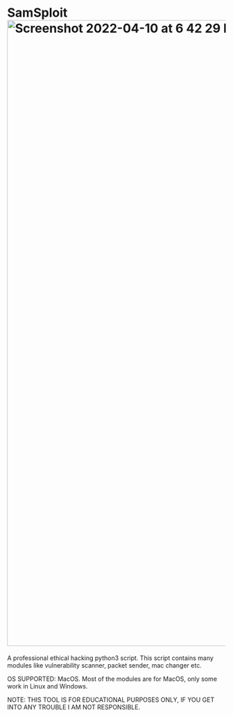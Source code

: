# SamSploit<img width="1440" alt="Screenshot 2022-04-10 at 6 42 29 PM" src="https://user-images.githubusercontent.com/84723027/162620148-b0a6f858-f61a-4061-bb9c-025bfc3d1334.png">

A professional ethical hacking python3 script. This script contains many modules like vulnerability scanner, packet sender, mac changer etc.

OS SUPPORTED: MacOS. Most of the modules are for MacOS, only some work in Linux and Windows.

NOTE: THIS TOOL IS FOR EDUCATIONAL PURPOSES ONLY, IF YOU GET INTO ANY TROUBLE I AM NOT RESPONSIBLE.


